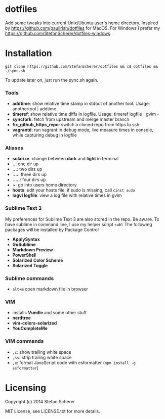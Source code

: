 # dotfiles

Add some tweaks into current Unix/Ubuntu user's home directory.
Inspired by <https://github.com/paulirish/dotfiles> for MacOS.
For Windows I prefer my <https://github.com/StefanScherer/dotfiles-windows>.

# Installation
    git clone https://github.com/StefanScherer/dotfiles && cd dotfiles && ./sync.sh

To update later on, just run the sync.sh again.

### Tools

* **addtime**: show relative time stamp in stdout of another tool.
  Usage: anothertool | addtime
* **timeref**: show relative time diffs in logfile.
  Usage: timeref logfile | gvim -
* **syncfork**: fetch from upstream and merge master branch
* **fix_github_https_repo**: switch a cloned repo from https to ssh
* **vagrantd**: run vagrant in debug mode, live measure times in console, while capturing debug in logfile

### Aliases

* **solarize**: change between **dark** and **light** in terminal
* **..**: one dir up
* **...**: two dirs up
* **....**: three dirs up
* **.....**: four dirs up
* **~**: go into users home directory
* **hosts**: edit your hosts file, if sudo is missing, call `cinst sudo`
* **logvi logfile**: view a log file with relative times in gvim

### Sublime Text 3

My preferences for Sublime Text 3 are also stored in the repo. Be aware.
To have sublime in command line, I use my helper script `subl`
The following packages will be installed by Package Control

* **ApplySyntax**
* **GoSublime**
* **Markdown Preview**
* **PowerShell**
* **Solarized Color Scheme**
* **Solarized Toggle**


### Sublime commands

* `alt+m` open markdown file in browser

### VIM

* installs **Vundle** and some other stuff
* **nerdtree**
* **vim-colors-solarized**
* **YouCompleteMe**

### VIM commands

* `,c`: show trailing white space
* `,ss`: strip trailing white space
* `,e`: format JavaScript code with esformatter (`npm install -g esformatter`)

# Licensing
Copyright (c) 2014 Stefan Scherer

MIT License, see LICENSE.txt for more details.
